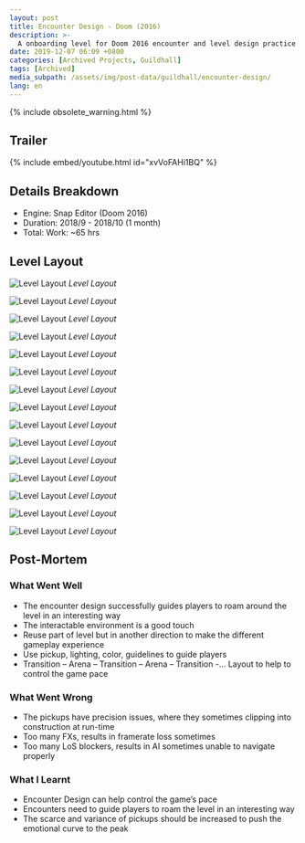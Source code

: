 ```yaml
---
layout: post
title: Encounter Design - Doom (2016)
description: >-
  A onboarding level for Doom 2016 encounter and level design practice
date: 2019-12-07 06:09 +0800
categories: [Archived Projects, Guildhall]
tags: [Archived]
media_subpath: /assets/img/post-data/guildhall/encounter-design/
lang: en
---
```


{% include obsolete_warning.html %}

## Trailer
{% include embed/youtube.html id="xvVoFAHi1BQ" %}

## Details Breakdown
- Engine: Snap Editor (Doom 2016)
- Duration: 2018/9 - 2018/10 (1 month)
- Total: Work: ~65 hrs

## Level Layout
![Level Layout](encounter_design_1.webp)
_Level Layout_

![Level Layout](encounter_design_2.webp)
_Level Layout_

![Level Layout](encounter_design_3.webp)
_Level Layout_

![Level Layout](encounter_design_4.webp)
_Level Layout_

![Level Layout](encounter_design_5.webp)
_Level Layout_

![Level Layout](encounter_design_6.webp)
_Level Layout_

![Level Layout](encounter_design_7.webp)
_Level Layout_

![Level Layout](encounter_design_8.webp)
_Level Layout_

![Level Layout](encounter_design_9.webp)
_Level Layout_

![Level Layout](encounter_design_10.webp)
_Level Layout_

![Level Layout](encounter_design_11.webp)
_Level Layout_

![Level Layout](encounter_design_12.webp)
_Level Layout_

![Level Layout](encounter_design_13.webp)
_Level Layout_

![Level Layout](encounter_design_14.webp)
_Level Layout_

![Level Layout](encounter_design_15.webp)
_Level Layout_

## Post-Mortem
### What Went Well
- The encounter design successfully guides players to roam around the level in an interesting way
- The interactable environment is a good touch
- Reuse part of level but in another direction to make the different gameplay experience
- Use pickup, lighting, color, guidelines to guide players
- Transition – Arena – Transition – Arena – Transition -… Layout to help to control the game pace

### What Went Wrong
- The pickups have precision issues, where they sometimes clipping into construction at run-time
- Too many FXs, results in framerate loss sometimes
- Too many LoS blockers, results in AI sometimes unable to navigate properly

### What I Learnt
- Encounter Design can help control the game’s pace
- Encounters need to guide players to roam the level in an interesting way
- The scarce and variance of pickups should be increased to push the emotional curve to the peak